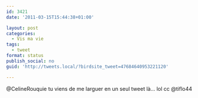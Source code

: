 ```yaml
---
id: 3421
date: '2011-03-15T15:44:38+01:00'

layout: post
categories:
  - Vis ma vie
tags:
  - tweet
format: status
publish_social: no
guid: 'http://tweets.local/?birdsite_tweet=47684640953221120'

---
```


@CelineRouquie tu viens de me larguer en un seul tweet là… lol cc @tiflo44